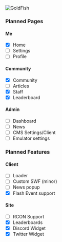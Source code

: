 ![GoldFish](https://imgur.com/TUv8HNu.png)
### Planned Pages
#### Me
- [x] Home
- [ ] Settings
- [ ] Profile
#### Community
- [x] Community
- [ ] Articles
- [x] Staff
- [x] Leaderboard
#### Admin
- [ ] Dashboard
- [ ] News
- [ ] CMS Settings/Client
- [ ] Emulator settings
### Planned Features
#### Client
- [ ] Loader
- [ ] Custom SWF (minor)
- [ ] News popup
- [x] Flash Event support
#### Site
- [ ] RCON Support
- [x] Leaderboards
- [x] Discord Widget
- [x] Twitter Widget

